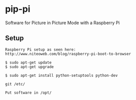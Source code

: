 pip-pi
======

Software for Picture in Picture Mode with a Raspberry Pi


Setup
-----

    Raspberry Pi setup as seen here: http://www.niteoweb.com/blog/raspberry-pi-boot-to-browser

    $ sudo apt-get update
    $ sudo apt-get upgrade
    
    $ sudo apt-get install python-setuptools python-dev

    git /etc/

    Put software in /opt/
